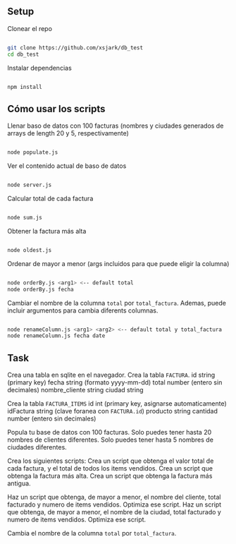 ## Setup
Clonear el repo
```bash

git clone https://github.com/xsjark/db_test
cd db_test

```

Instalar dependencias
```bash

npm install

```

## Cómo usar los scripts
Llenar baso de datos con 100 facturas (nombres y ciudades generados de arrays de length 20 y 5, respectivamente)
```bash

node populate.js

```
Ver el contenido actual de baso de datos
```bash

node server.js

```

Calcular total de cada factura
```bash

node sum.js

```
Obtener la factura más alta
```bash

node oldest.js

```
Ordenar de mayor a menor (args incluidos para que puede eligir la columna)

```bash

node orderBy.js <arg1> <-- default total
node orderBy.js fecha

```
Cambiar el nombre de la columna `total` por `total_factura`. Ademas, puede incluir argumentos para cambia diferents columnas.
```bash

node renameColumn.js <arg1> <arg2> <-- default total y total_factura
node renameColumn.js fecha date

```
## Task
Crea una tabla en sqlite en el navegador.
Crea la tabla `FACTURA`.
	id string (primary key)
	fecha string (formato yyyy-mm-dd)
	total number (entero sin decimales)
	nombre_cliente string
	ciudad string

Crea la tabla `FACTURA_ITEMS`
	id int (primary key, asignarse automaticamente)
	idFactura string (clave foranea con `FACTURA.id`)
	producto string
	cantidad number (entero sin decimales)

Popula tu base de datos con 100 facturas. Solo puedes tener hasta 20 nombres de clientes diferentes. Solo puedes tener hasta 5 nombres de ciudades diferentes.

Crea los siguientes scripts:
Crea un script que obtenga el valor total de cada factura, y el total de todos los items vendidos.
Crea un script que obtenga la factura más alta.
Crea un script que obtenga la factura más antigua.

Haz un script que obtenga, de mayor a menor, el nombre del cliente, total facturado y numero de items vendidos. Optimiza ese script.
Haz un script que obtenga, de mayor a menor, el nombre de la ciudad, total facturado y numero de items vendidos. Optimiza ese script.

Cambia el nombre de la columna `total` por `total_factura`.